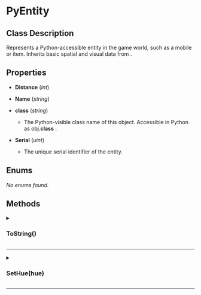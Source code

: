 # PyEntity  

## Class Description
 Represents a Python-accessible entity in the game world, such as a mobile or item.
 Inherits basic spatial and visual data from <see cref="PyGameObject"/> .


## Properties
- **Distance** (*int*)
- **Name** (*string*)
- **__class__** (*string*)
  -  The Python-visible class name of this object.
 Accessible in Python as <c>obj.__class__</c> .


- **Serial** (*uint*)
  -  The unique serial identifier of the entity.


## Enums
_No enums found._

## Methods

<details><summary><h3>ToString()</h3></summary>

 Returns a readable string representation of the entity.  
 Used when printing or converting the object to a string in Python scripts.  
  

---> Return Type: *string*

</details>

***


<details><summary><h3>SetHue(hue)</h3></summary>

**Parameters**  
| Name | Type | Optional | Description |
| --- | --- | --- | --- |
| hue | ushort | No |  |

---> Does not return anything

</details>

***

